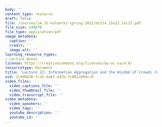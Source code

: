 ```yaml
---
body: ''
content_type: resource
draft: false
file: /courses/14-15-networks-spring-2022/mit14_15s22_lec22.pdf
file_size: 240678
file_type: application/pdf
image_metadata:
  caption: ''
  credit: ''
  image-alt: ''
learning_resource_types:
- Lecture Notes
license: https://creativecommons.org/licenses/by-nc-sa/4.0/
resourcetype: Document
title: 'Lecture 22: Information Aggregation and the Wisdom of Crowds (PDF)'
uid: 1c9db63b-7c1b-4a6f-adfb-fc801c694cc0
video_files:
  video_captions_file: ''
  video_thumbnail_file: ''
  video_transcript_file: ''
video_metadata:
  video_speakers: ''
  video_tags: ''
  youtube_description: ''
  youtube_id: ''
---
```


